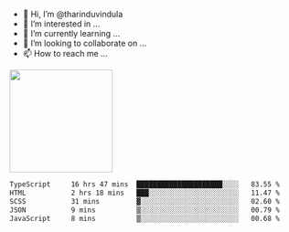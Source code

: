 - 👋 Hi, I’m @tharinduvindula
- 👀 I’m interested in ...
- 🌱 I’m currently learning ...
- 💞️ I’m looking to collaborate on ...
- 📫 How to reach me ...

<!---
tharinduvindula/tharinduvindula is a ✨ special ✨ repository because its `README.md` (this file) appears on your GitHub profile.
You can click the Preview link to take a look at your changes.
--->

<img height="180em" src="https://github-readme-stats.vercel.app/api?username=tharinduvindula&show_icons=true&hide_border=false&&count_private=true&include_all_commits=true" />


<!--START_SECTION:waka-->

```txt
TypeScript     16 hrs 47 mins  █████████████████████░░░░   83.55 %
HTML           2 hrs 18 mins   ███░░░░░░░░░░░░░░░░░░░░░░   11.47 %
SCSS           31 mins         ▓░░░░░░░░░░░░░░░░░░░░░░░░   02.60 %
JSON           9 mins          ▒░░░░░░░░░░░░░░░░░░░░░░░░   00.79 %
JavaScript     8 mins          ▒░░░░░░░░░░░░░░░░░░░░░░░░   00.68 %
```

<!--END_SECTION:waka-->
